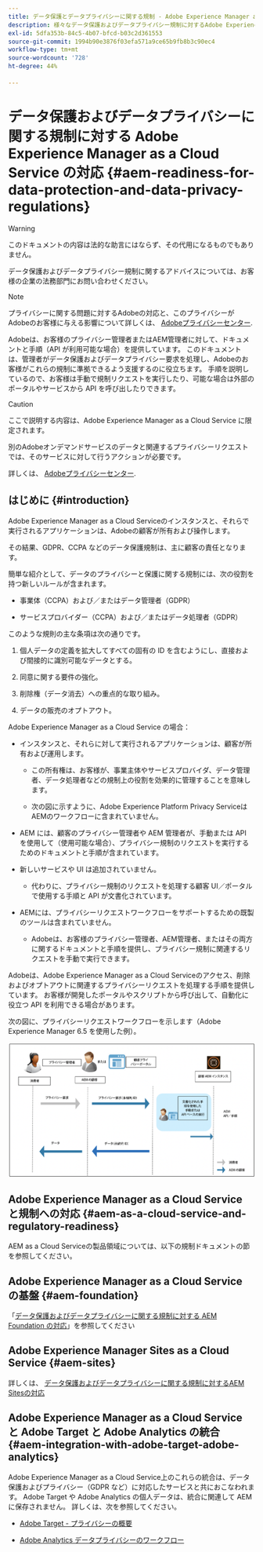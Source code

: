 ```yaml
---
title: データ保護とデータプライバシーに関する規制 - Adobe Experience Manager as a Cloud Service の対応
description: 様々なデータ保護およびデータプライバシー規制に対するAdobe Experience Manager as a Cloud Serviceのサポートについて説明します。 これらの規制には、EU 一般データ保護規則 (GDPR)、カリフォルニア州消費者プライバシー法、新しいAEMas a Cloud Serviceプロジェクトを実装する際の準拠方法などが含まれます。
exl-id: 5dfa353b-84c5-4b07-bfcd-b03c2d361553
source-git-commit: 1994b90e3876f03efa571a9ce65b9fb8b3c90ec4
workflow-type: tm+mt
source-wordcount: '728'
ht-degree: 44%

---
```


# データ保護およびデータプライバシーに関する規制に対する Adobe Experience Manager as a Cloud Service の対応 {#aem-readiness-for-data-protection-and-data-privacy-regulations}

>[!WARNING]
>
>このドキュメントの内容は法的な助言にはならず、その代用になるものでもありません。
>
>データ保護およびデータプライバシー規制に関するアドバイスについては、お客様の企業の法務部門にお問い合わせください。

>[!NOTE]
>
>プライバシーに関する問題に対するAdobeの対応と、このプライバシーがAdobeのお客様に与える影響について詳しくは、 [Adobeプライバシーセンター](https://www.adobe.com/jp/privacy.html).

Adobeは、お客様のプライバシー管理者またはAEM管理者に対して、ドキュメントと手順（API が利用可能な場合）を提供しています。 このドキュメントは、管理者がデータ保護およびデータプライバシー要求を処理し、Adobeのお客様がこれらの規制に準拠できるよう支援するのに役立ちます。 手順を説明しているので、お客様は手動で規制リクエストを実行したり、可能な場合は外部のポータルやサービスから API を呼び出したりできます。

>[!CAUTION]
>
>ここで説明する内容は、Adobe Experience Manager as a Cloud Service に限定されます。
>
>別のAdobeオンデマンドサービスのデータと関連するプライバシーリクエストでは、そのサービスに対して行うアクションが必要です。
>
>詳しくは、 [Adobeプライバシーセンター](https://www.adobe.com/jp/privacy.html).

## はじめに {#introduction}

Adobe Experience Manager as a Cloud Serviceのインスタンスと、それらで実行されるアプリケーションは、Adobeの顧客が所有および操作します。

その結果、GDPR、CCPA などのデータ保護規制は、主に顧客の責任となります。

簡単な紹介として、データのプライバシーと保護に関する規制には、次の役割を持つ新しいルールが含まれます。

* 事業体（CCPA）および／またはデータ管理者（GDPR）

* サービスプロバイダー（CCPA）および／またはデータ処理者（GDPR）

このような規則の主な条項は次の通りです。

1. 個人データの定義を拡大してすべての固有の ID を含むようにし、直接および間接的に識別可能なデータとする。

2. 同意に関する要件の強化。

3. 削除権（データ消去）への重点的な取り組み。

4. データの販売のオプトアウト。

Adobe Experience Manager as a Cloud Service の場合：

* インスタンスと、それらに対して実行されるアプリケーションは、顧客が所有および運用します。

   * この所有権は、お客様が、事業主体やサービスプロバイダ、データ管理者、データ処理者などの規制上の役割を効果的に管理することを意味します。

   * 次の図に示すように、Adobe Experience Platform Privacy ServiceはAEMのワークフローに含まれていません。

* AEM には、顧客のプライバシー管理者や AEM 管理者が、手動または API を使用して（使用可能な場合）、プライバシー規制のリクエストを実行するためのドキュメントと手順が含まれています。

* 新しいサービスや UI は追加されていません。

   * 代わりに、プライバシー規制のリクエストを処理する顧客 UI／ポータルで使用する手順と API が文書化されています。

* AEMには、プライバシーリクエストワークフローをサポートするための既製のツールは含まれていません。

   * Adobeは、お客様のプライバシー管理者、AEM管理者、またはその両方に関するドキュメントと手順を提供し、プライバシー規制に関連するリクエストを手動で実行できます。

Adobeは、Adobe Experience Manager as a Cloud Serviceのアクセス、削除およびオプトアウトに関連するプライバシーリクエストを処理する手順を提供しています。 お客様が開発したポータルやスクリプトから呼び出して、自動化に役立つ API を利用できる場合があります。

次の図に、プライバシーリクエストワークフローを示します（Adobe Experience Manager 6.5 を使用した例）。

![データ保護とプライバシー](assets/data-protection-and-privacy-01.png)

## Adobe Experience Manager as a Cloud Service と規制への対応 {#aem-as-a-cloud-service-and-regulatory-readiness}

AEM as a Cloud Serviceの製品領域については、以下の規制ドキュメントの節を参照してください。

## Adobe Experience Manager as a Cloud Service の基盤 {#aem-foundation}

「[データ保護およびデータプライバシーに関する規制に対する AEM Foundation の対応](/help/compliance/data-privacy-and-protection-readiness/foundation-readiness.md)」を参照してください

## Adobe Experience Manager Sites as a Cloud Service {#aem-sites}

詳しくは、 [データ保護およびデータプライバシーに関する規制に対するAEM Sitesの対応](/help/compliance/data-privacy-and-protection-readiness/sites-readiness.md)

## Adobe Experience Manager as a Cloud Service と Adobe Target と Adobe Analytics の統合 {#aem-integration-with-adobe-target-adobe-analytics}

Adobe Experience Manager as a Cloud Service上のこれらの統合は、データ保護およびプライバシー（GDPR など）に対応したサービスと共におこなわれます。 Adobe Target や Adobe Analytics の個人データは、統合に関連して AEM に保存されません。
詳しくは、次を参照してください。

* [Adobe Target - プライバシーの概要](https://experienceleague.adobe.com/docs/target-dev/developer/implementation/privacy/cmp-privacy-and-general-data-protection-regulation.html)

* [Adobe Analytics データプライバシーのワークフロー](https://experienceleague.adobe.com/docs/analytics/admin/admin-tools/data-governance/an-gdpr-workflow.html)

